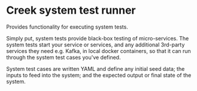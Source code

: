 # Creek system test runner

Provides functionality for executing system tests.

Simply put, system tests provide black-box testing of micro-services. The system tests start your service or services, 
and any additional 3rd-party services they need e.g. Kafka, in local docker containers, so that it can run through
the system test cases you've defined.

System test cases are written YAML and define any initial seed data; the inputs to feed into the system; and the
expected output or final state of the system.
